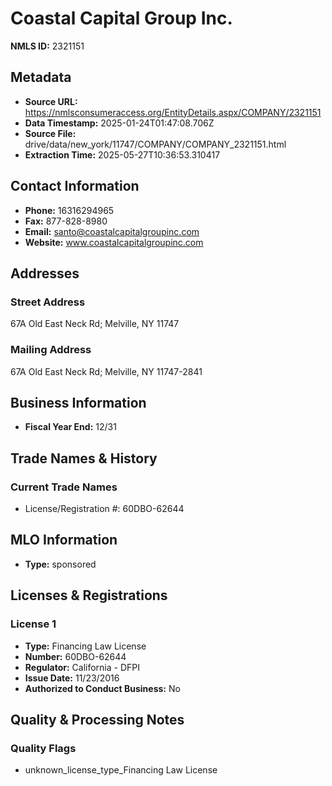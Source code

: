 # Coastal Capital Group Inc.

**NMLS ID:** 2321151

## Metadata
- **Source URL:** https://nmlsconsumeraccess.org/EntityDetails.aspx/COMPANY/2321151
- **Data Timestamp:** 2025-01-24T01:47:08.706Z
- **Source File:** drive/data/new_york/11747/COMPANY/COMPANY_2321151.html
- **Extraction Time:** 2025-05-27T10:36:53.310417

## Contact Information
- **Phone:** 16316294965
- **Fax:** 877-828-8980
- **Email:** santo@coastalcapitalgroupinc.com
- **Website:** www.coastalcapitalgroupinc.com

## Addresses
### Street Address
67A Old East Neck Rd; Melville, NY 11747

### Mailing Address
67A Old East Neck Rd; Melville, NY 11747-2841

## Business Information
- **Fiscal Year End:** 12/31

## Trade Names & History
### Current Trade Names
- License/Registration #: 60DBO-62644

## MLO Information
- **Type:** sponsored

## Licenses & Registrations

### License 1
- **Type:** Financing Law License
- **Number:** 60DBO-62644
- **Regulator:** California - DFPI
- **Issue Date:** 11/23/2016
- **Authorized to Conduct Business:** No

## Quality & Processing Notes
### Quality Flags
- unknown_license_type_Financing Law License
